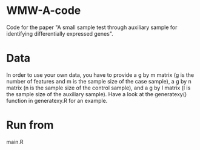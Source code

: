 # WMW-A-code
Code for the paper "A small sample test through auxiliary sample for identifying differentially expressed genes".

# Data
In order to use your own data, you have to provide
    a g by m matrix (g is the number of features and m is the sample size of the case sample),
    a g by n matrix (n is the sample size of the control sample), and
    a g by l matrix (l is the sample size of the auxiliary sample).
Have a look at the generatexy() function in generatexy.R for an example.

# Run from
main.R
